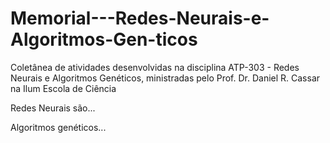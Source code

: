 # Memorial---Redes-Neurais-e-Algoritmos-Gen-ticos
Coletânea de atividades desenvolvidas na disciplina ATP-303 - Redes Neurais e Algoritmos Genéticos, ministradas pelo Prof. Dr. Daniel R. Cassar na Ilum Escola de Ciência

Redes Neurais são...

Algoritmos genéticos...
